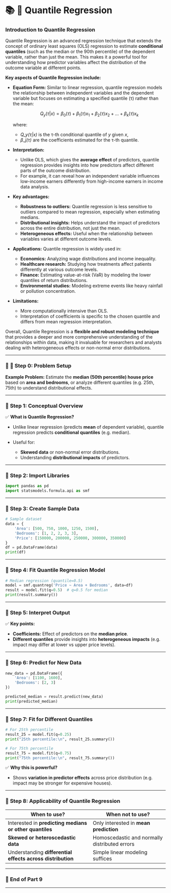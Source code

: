 # 📚 **🌟 Quantile Regression**


### **Introduction to Quantile Regression**

Quantile Regression is an advanced regression technique that extends the concept of ordinary least squares (OLS) regression to estimate **conditional quantiles** (such as the median or the 90th percentile) of the dependent variable, rather than just the mean. This makes it a powerful tool for understanding how predictor variables affect the distribution of the outcome variable at different points.

**Key aspects of Quantile Regression include:**

* **Equation Form:**
  Similar to linear regression, quantile regression models the relationship between independent variables and the dependent variable but focuses on estimating a specified quantile (τ) rather than the mean:

  $$
  Q_y(τ|x) = β_0(τ) + β_1(τ)x_1 + β_2(τ)x_2 + ... + β_k(τ)x_k
  $$

  where:

  * *Q\_y(τ|x)* is the τ-th conditional quantile of *y* given *x*,
  * *β\_j(τ)* are the coefficients estimated for the τ-th quantile.

* **Interpretation:**

  * Unlike OLS, which gives the **average effect** of predictors, quantile regression provides insights into how predictors affect different parts of the outcome distribution.
  * For example, it can reveal how an independent variable influences low-income earners differently from high-income earners in income data analysis.

* **Key advantages:**

  * **Robustness to outliers:** Quantile regression is less sensitive to outliers compared to mean regression, especially when estimating medians.
  * **Distributional insights:** Helps understand the impact of predictors across the entire distribution, not just the mean.
  * **Heterogeneous effects:** Useful when the relationship between variables varies at different outcome levels.

* **Applications:**
  Quantile regression is widely used in:

  * **Economics:** Analyzing wage distributions and income inequality.
  * **Healthcare research:** Studying how treatments affect patients differently at various outcome levels.
  * **Finance:** Estimating value-at-risk (VaR) by modeling the lower quantiles of return distributions.
  * **Environmental studies:** Modeling extreme events like heavy rainfall or pollution concentration.

* **Limitations:**

  * More computationally intensive than OLS.
  * Interpretation of coefficients is specific to the chosen quantile and differs from mean regression interpretation.

Overall, Quantile Regression is a **flexible and robust modeling technique** that provides a deeper and more comprehensive understanding of the relationships within data, making it invaluable for researchers and analysts dealing with heterogeneous effects or non-normal error distributions.

---

### 📝 **🔹 Step 0: Problem Setup**

**Example Problem:**
Estimate the **median (50th percentile) house price** based on **area and bedrooms**, or analyze different quantiles (e.g. 25th, 75th) to understand distributional effects.

---

### 🔹 **Step 1: Conceptual Overview**

✅ **What is Quantile Regression?**

* Unlike linear regression (predicts **mean** of dependent variable), quantile regression predicts **conditional quantiles** (e.g. median).
* Useful for:

  * **Skewed data** or non-normal error distributions.
  * Understanding **distributional impacts** of predictors.

---

### 🔹 **Step 2: Import Libraries**

```python
import pandas as pd
import statsmodels.formula.api as smf
```

---

### 🔹 **Step 3: Create Sample Data**

```python
# Sample dataset
data = {
    'Area': [500, 750, 1000, 1250, 1500],
    'Bedrooms': [1, 2, 2, 3, 3],
    'Price': [150000, 200000, 250000, 300000, 350000]
}
df = pd.DataFrame(data)
print(df)
```

---

### 🔹 **Step 4: Fit Quantile Regression Model**

```python
# Median regression (quantile=0.5)
model = smf.quantreg('Price ~ Area + Bedrooms', data=df)
result = model.fit(q=0.5)  # q=0.5 for median
print(result.summary())
```

---

### 🔹 **Step 5: Interpret Output**

✅ **Key points:**

* **Coefficients:** Effect of predictors on the **median price**.
* **Different quantiles** provide insights into **heterogeneous impacts** (e.g. impact may differ at lower vs upper price levels).

---

### 🔹 **Step 6: Predict for New Data**

```python
new_data = pd.DataFrame({
    'Area': [1100, 1600],
    'Bedrooms': [2, 3]
})

predicted_median = result.predict(new_data)
print(predicted_median)
```

---

### 🔹 **Step 7: Fit for Different Quantiles**

```python
# For 25th percentile
result_25 = model.fit(q=0.25)
print("25th percentile:\n", result_25.summary())

# For 75th percentile
result_75 = model.fit(q=0.75)
print("75th percentile:\n", result_75.summary())
```

✅ **Why this is powerful?**

* Shows **variation in predictor effects** across price distribution (e.g. impact may be stronger for expensive houses).

---

### 🔹 **Step 8: Applicability of Quantile Regression**

| **When to use?**                                           | **When not to use?**                          |
| ---------------------------------------------------------- | --------------------------------------------- |
| Interested in **predicting medians or other quantiles**    | Only interested in **mean prediction**        |
| **Skewed or heteroscedastic data**                         | Homoscedastic and normally distributed errors |
| Understanding **differential effects across distribution** | Simple linear modeling suffices               |

---

### 📝 **End of Part 9**

---
